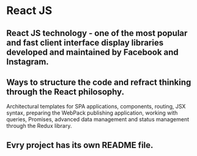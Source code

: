 # React JS
## React JS technology - one of the most popular and fast client interface display libraries developed and maintained by Facebook and Instagram. 
## Ways to structure the code and refract thinking through the React philosophy.

Architectural templates for SPA applications, components, routing, JSX syntax, preparing the WebPack publishing application, 
working with queries, Promises, advanced data management and status management through the Redux library.

## Evry project has its own README file.
